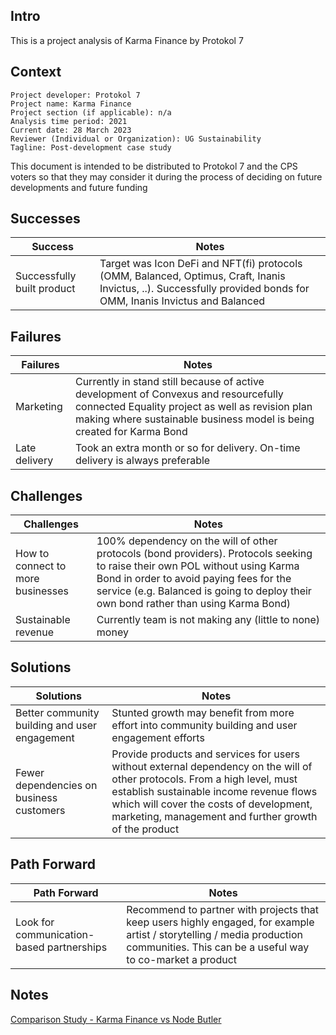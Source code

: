 ## Intro

This is a project analysis of Karma Finance by Protokol 7

## Context

```
Project developer: Protokol 7
Project name: Karma Finance
Project section (if applicable): n/a
Analysis time period: 2021
Current date: 28 March 2023
Reviewer (Individual or Organization): UG Sustainability
Tagline: Post-development case study
```

This document is intended to be distributed to Protokol 7 and the CPS voters so that they may consider it during the process of deciding on future developments and future funding

## Successes

| Success | Notes |
| ------- | ----- |
| Successfully built product | Target was Icon DeFi and NFT(fi) protocols (OMM, Balanced, Optimus, Craft, Inanis Invictus, ..). Successfully provided bonds for OMM, Inanis Invictus and Balanced |

## Failures

| Failures | Notes |
| ------- | ----- |
| Marketing | Currently in stand still because of active development of Convexus and resourcefully connected Equality project as well as revision plan making where sustainable business model is being created for Karma Bond |
| Late delivery | Took an extra month or so for delivery. On-time delivery is always preferable |

## Challenges

| Challenges | Notes |
| ------- | ----- |
| How to connect to more businesses | 100% dependency on the will of other protocols (bond providers). Protocols seeking to raise their own POL without using Karma Bond in order to avoid paying fees for the service (e.g. Balanced is going to deploy their own bond rather than using Karma Bond) |
| Sustainable revenue | Currently team is not making any (little to none) money |

## Solutions

| Solutions | Notes |
| ------- | ----- |
| Better community building and user engagement | Stunted growth may benefit from more effort into community building and user engagement efforts |
| Fewer dependencies on business customers | Provide products and services for users without external dependency on the will of other protocols. From a high level, must establish sustainable income revenue flows  which will cover the costs of development, marketing, management and further growth of the product |


## Path Forward

| Path Forward | Notes |
| ------- | ----- |
| Look for communication-based partnerships | Recommend to partner with projects that keep users highly engaged, for example artist / storytelling / media production communities. This can be a useful way to co-market a product |

## Notes

[Comparison Study - Karma Finance vs Node Butler](./comparison-karma-finance-vs-node-butler.md)